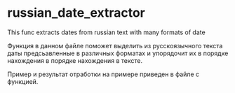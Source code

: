 # russian_date_extractor
This func extracts dates from russian text with many formats of date

Функция в данном файле поможет выделить из русскоязычного текста даты предсьавленные
в различных форматах и упорядочит их в порядке нахождения в порядке нахождения в тексте.

Пример и результат отработки на примере приведен в файле с функцией.
